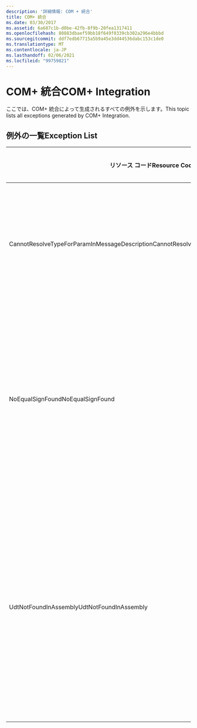 ```yaml
---
description: '詳細情報: COM + 統合'
title: COM+ 統合
ms.date: 03/30/2017
ms.assetid: 6a687c1b-d0be-42fb-8f9b-20fea1317411
ms.openlocfilehash: 80883dbaef59bb18f649f0339cb302a296e4bbbd
ms.sourcegitcommit: ddf7edb67715a5b9a45e3dd44536dabc153c1de0
ms.translationtype: MT
ms.contentlocale: ja-JP
ms.lasthandoff: 02/06/2021
ms.locfileid: "99759821"
---
```

# <a name="com-integration"></a><span data-ttu-id="7cf07-103">COM+ 統合</span><span class="sxs-lookup"><span data-stu-id="7cf07-103">COM+ Integration</span></span>

<span data-ttu-id="7cf07-104">ここでは、COM+ 統合によって生成されるすべての例外を示します。</span><span class="sxs-lookup"><span data-stu-id="7cf07-104">This topic lists all exceptions generated by COM+ Integration.</span></span>  
  
## <a name="exception-list"></a><span data-ttu-id="7cf07-105">例外の一覧</span><span class="sxs-lookup"><span data-stu-id="7cf07-105">Exception List</span></span>  
  
|<span data-ttu-id="7cf07-106">リソース コード</span><span class="sxs-lookup"><span data-stu-id="7cf07-106">Resource Code</span></span>|<span data-ttu-id="7cf07-107">リソースの文字列</span><span class="sxs-lookup"><span data-stu-id="7cf07-107">Resource String</span></span>|  
|-------------------|---------------------|  
|<span data-ttu-id="7cf07-108">CannotResolveTypeForParamInMessageDescription</span><span class="sxs-lookup"><span data-stu-id="7cf07-108">CannotResolveTypeForParamInMessageDescription</span></span>|<span data-ttu-id="7cf07-109">指定された名前空間内の指定されたパラメーターの型を解決できません。</span><span class="sxs-lookup"><span data-stu-id="7cf07-109">The type for the specified parameter within the specified namespace cannot be resolved.</span></span>|  
|<span data-ttu-id="7cf07-110">NoEqualSignFound</span><span class="sxs-lookup"><span data-stu-id="7cf07-110">NoEqualSignFound</span></span>|<span data-ttu-id="7cf07-111">指定されたキーワードの後に等号がありません。</span><span class="sxs-lookup"><span data-stu-id="7cf07-111">The specified keyword has no equal sign following it.</span></span> <span data-ttu-id="7cf07-112">各キーワードの後に等号と値が続くことを確認してください。</span><span class="sxs-lookup"><span data-stu-id="7cf07-112">Ensure that each keyword is followed by an equal sign and a value.</span></span>|  
|<span data-ttu-id="7cf07-113">UdtNotFoundInAssembly</span><span class="sxs-lookup"><span data-stu-id="7cf07-113">UdtNotFoundInAssembly</span></span>|<span data-ttu-id="7cf07-114">指定されたユーザー定義型が見つかりませんでした。</span><span class="sxs-lookup"><span data-stu-id="7cf07-114">The specified user-defined type cannot be found.</span></span> <span data-ttu-id="7cf07-115">正しい型およびタイプ ライブラリが登録および指定されていることを確認してください。</span><span class="sxs-lookup"><span data-stu-id="7cf07-115">Ensure that the correct type and type library are registered and specified.</span></span>|
